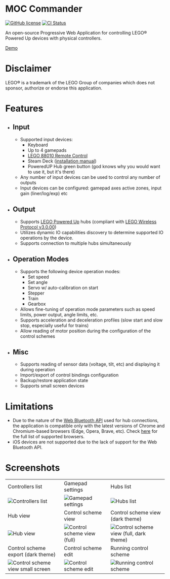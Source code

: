 # MOC Commander

[![GitHub license](https://img.shields.io/github/license/nvsukhanov/MOC-Commander)](https://github.com/nvsukhanov/MOC-Commander/blob/main/LICENSE.md)
[![CI Status](https://github.com/nvsukhanov/MOC-Commander/actions/workflows/ci.yml/badge.svg)](https://github.com/nvsukhanov/MOC-Commander/actions)

An open-source Progressive Web Application for controlling LEGO® Powered Up devices with physical controllers.

[Demo](https://moc-commander.pages.dev)

# Disclaimer

LEGO® is a trademark of the LEGO Group of companies which does not sponsor, authorize or endorse this application.

# Features

- ## Input
    - Supported input devices:
        - Keyboard
        - Up to 4 gamepads
        - [LEGO 88010 Remote Control](https://www.lego.com/en-us/product/remote-control-88010)
        - Steam Deck ([installation manual](https://github.com/nvsukhanov/MOC-Commander/blob/main/docs/steam_deck_EN.md))
        - PoweredUP Hub green button (god knows why you would want to use it, but it's there)
    - Any number of input devices can be used to control any number of outputs
    - Input devices can be configured: gamepad axes active zones, input gain (liner/log/exp) etc

- ## Output
    - Supports [LEGO Powered Up](https://www.lego.com/en-us/themes/powered-up/about) hubs (compliant
      with [LEGO Wireless Protocol v3.0.00](https://lego.github.io/lego-ble-wireless-protocol-docs/index.html))
    - Utilizes dynamic IO capabilities discovery to determine supported IO operations by the device.
    - Supports connection to multiple hubs simultaneously

- ## Operation Modes
    - Supports the following device operation modes:
        - Set speed
        - Set angle
        - Servo w/ auto-calibration on start
        - Stepper
        - Train
        - Gearbox
    - Allows fine-tuning of operation mode parameters such as speed limits, power output, angle limits, etc.
    - Supports acceleration and deceleration profiles (slow start and slow stop, especially useful for trains)
    - Allow reading of motor position during the configuration of the control schemes

- ## Misc
    - Supports reading of sensor data (voltage, tilt, etc) and displaying it during operation
    - Import/export of control bindings configuration
    - Backup/restore application state
    - Supports small screen devices

# Limitations

- Due to the nature of the [Web Bluetooth API](https://developer.mozilla.org/en-US/docs/Web/API/Web_Bluetooth_API) used
  for hub connections, the application is compatible only with the latest versions of Chrome and Chromium-based
  browsers (Edge, Opera, Brave, etc). Check [here](https://caniuse.com/web-bluetooth) for the full list of supported
  browsers.
- iOS devices are not supported due to the lack of support for the Web Bluetooth API.

# Screenshots

|                                                                                                                                                       |                                                                                                                                          |                                                                                                                                                |
|-------------------------------------------------------------------------------------------------------------------------------------------------------|------------------------------------------------------------------------------------------------------------------------------------------|------------------------------------------------------------------------------------------------------------------------------------------------|
| Controllers list                                                                                                                                      | Gamepad settings                                                                                                                         | Hubs list                                                                                                                                      |
| ![Controllers list](https://raw.github.com/nvsukhanov/nvsukhanov.github.io/main/moc-commander/controllers-full.png?raw=True)               | ![Gamepad settings](https://raw.github.com/nvsukhanov/nvsukhanov.github.io/main/moc-commander/gamepad-full.png?raw=True)      | ![Hubs list](https://raw.github.com/nvsukhanov/nvsukhanov.github.io/main/moc-commander/hubs-full.png?raw=True)                                 |
| Hub view                                                                                                                                              | Control scheme view                                                                                                                      | Control scheme view (dark theme)                                                                                                               |
| ![Hub view](https://raw.github.com/nvsukhanov/nvsukhanov.github.io/main/moc-commander/hub-full.png?raw=True)                               | ![Control scheme view (full)](https://raw.github.com/nvsukhanov/nvsukhanov.github.io/main/moc-commander/cs-full.png?raw=True) | ![Control scheme view (full, dark theme)](https://raw.github.com/nvsukhanov/nvsukhanov.github.io/main/moc-commander/cs-dark-full.png?raw=True) |
| Control scheme export (dark theme)                                                                                                                    | Control scheme edit                                                                                                                      | Running control scheme                                                                                                                         |
| ![Control scheme view small screen](https://raw.github.com/nvsukhanov/nvsukhanov.github.io/main/moc-commander/cs-export-dark.png?raw=True) | ![Control scheme edit](https://raw.github.com/nvsukhanov/nvsukhanov.github.io/main/moc-commander/cs-edit-full.png?raw=True)   | ![Running control scheme](https://raw.github.com/nvsukhanov/nvsukhanov.github.io/main/moc-commander/cs-run-sensors.png?raw=True)               |
